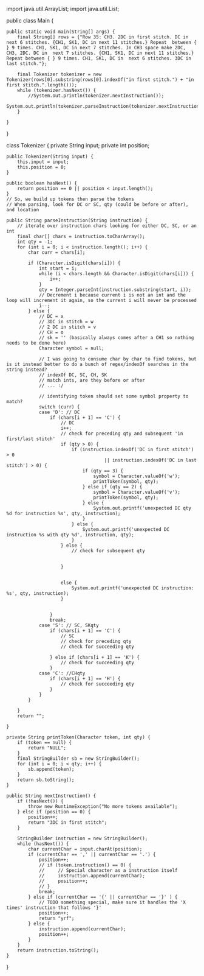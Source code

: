 import java.util.ArrayList;
import java.util.List;

public class Main {

    public static void main(String[] args) {
        final String[] rows = {"Row 35: CH3. 2DC in first stitch. DC in next 6 stitches. {CH1, SK1, DC in next 11 stitches.} Repeat  between { } 9 times. CH1, SK1, DC in next 7 stitches. In CH3 space make 2DC, CH3, 2DC. DC in  next 7 stitches. {CH1, SK1, DC in next 11 stitches.} Repeat between { } 9 times. CH1, SK1, DC in  next 6 stitches. 3DC in last stitch."};

        final Tokenizer tokenizer = new Tokenizer(rows[0].substring(rows[0].indexOf("in first stitch.") + "in first stitch.".length()));
        while (tokenizer.hasNext()) {
            //System.out.println(tokenizer.nextInstruction());
            System.out.println(tokenizer.parseInstruction(tokenizer.nextInstruction()));
        }

    }


}

class Tokenizer {
    private String input;
    private int position;

    public Tokenizer(String input) {
        this.input = input;
        this.position = 0;
    }

    public boolean hasNext() {
        return position == 0 || position < input.length();
    }
    // So, we build up tokens then parse the tokens
    // When parsing, look for DC or SC, qty (could be before or after), and location

    public String parseInstruction(String instruction) {
        // iterate over instruction chars looking for either DC, SC, or an int
        final char[] chars = instruction.toCharArray();
        int qty = -1;
        for (int i = 0; i < instruction.length(); i++) {
            char curr = chars[i];

            if (Character.isDigit(chars[i])) {
                int start = i;
                while (i < chars.length && Character.isDigit(chars[i])) {
                    i++;
                }
                qty = Integer.parseInt(instruction.substring(start, i));
                // Decrement i because current i is not an int and the loop will increment it again, so the current i will never be processed
                i--;
            } else {
                // DC = x
                // 3DC in stitch = w
                // 2 DC in stitch = v
                // CH = o
                // sk = '' (basically always comes after a CH1 so nothing needs to be done here)
                Character symbol = null;

                // I was going to consume char by char to find tokens, but is it instead better to do a bunch of regex/indexOf searches in the string instead?
                // indexOf DC, SC, CH, SK
                // match ints, are they before or after
                // ... :/

                // identifying token should set some symbol property to match?
                switch (curr) {
                case 'D': // DC
                    if (chars[i + 1] == 'C') {
                        // DC
                        i++;
                        // check for preceding qty and subsequent 'in first/last stitch'
                        if (qty > 0) {
                            if (instruction.indexOf('DC in first stitch') > 0
                                        || instruction.indexOf('DC in last stitch') > 0) {
                                if (qty == 3) {
                                    symbol = Character.valueOf('w');
                                    printToken(symbol, qty);
                                } else if (qty == 2) {
                                    symbol = Character.valueOf('v');
                                    printToken(symbol, qty);
                                } else {
                                    System.out.printf('unexpected DC qty %d for instruction %s', qty, instruction);
                                }
                            } else {
                                System.out.printf('unexpected DC instruction %s with qty %d', instruction, qty);
                            }
                        } else {
                            // check for subsequent qty


                        }


                        else {
                            System.out.printf('unexpected DC instruction: %s', qty, instruction);
                        }


                    }
                    break;
                case 'S': // SC, SKqty
                    if (chars[i + 1] == 'C') {
                        // SC
                        // check for preceding qty
                        // check for succeeding qty

                    } else if (chars[i + 1] == 'K') {
                        // check for succeeding qty
                    }
                case 'C': //CHqty
                    if (chars[i + 1] == 'H') {
                        // check for succeeding qty
                    }
                }
            }

        }
        return "";

    }

    private String printToken(Character token, int qty) {
        if (token == null) {
            return "NULL";
        }
        final StringBuilder sb = new StringBuilder();
        for (int i = 0; i < qty; i++) {
            sb.append(token);
        }
        return sb.toString();
    }

    public String nextInstruction() {
        if (!hasNext()) {
            throw new RuntimeException("No more tokens available");
        } else if (position == 0) {
            position++;
            return "3DC in first stitch";
        }

        StringBuilder instruction = new StringBuilder();
        while (hasNext()) {
            char currentChar = input.charAt(position);
            if (currentChar == ',' || currentChar == '.') {
                position++;
                // if (token.instruction() == 0) {
                //     // Special character as a instruction itself
                //     instruction.append(currentChar);
                //     position++;
                // }
                break;
            } else if (currentChar == '{' || currentChar == '}' ) {
                // TODO something special, make sure it handles the 'X times' instruction that follows '}'
                position++;
                return "yrf";
            } else {
                instruction.append(currentChar);
                position++;
            }
        }
        return instruction.toString();
    }
}
